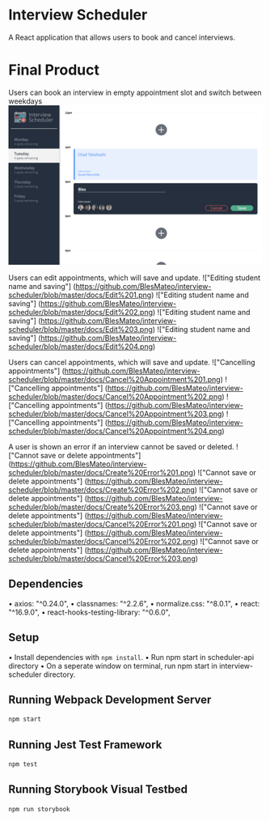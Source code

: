 # Interview Scheduler

A React application that allows users to book and cancel interviews.

# Final Product

Users can book an interview in empty appointment slot and switch between weekdays
!["Booking and Switching Interviews"](https://github.com/BlesMateo/interview-scheduler/blob/master/docs/Create%20and%20Switch%201.png)

Users can edit appointments, which will save and update.
!["Editing student name and saving"]
(https://github.com/BlesMateo/interview-scheduler/blob/master/docs/Edit%201.png)
!["Editing student name and saving"]
(https://github.com/BlesMateo/interview-scheduler/blob/master/docs/Edit%202.png)
!["Editing student name and saving"]
(https://github.com/BlesMateo/interview-scheduler/blob/master/docs/Edit%203.png)
!["Editing student name and saving"]
(https://github.com/BlesMateo/interview-scheduler/blob/master/docs/Edit%204.png)

Users can cancel appointments, which will save and update.
!["Cancelling appointments"]
(https://github.com/BlesMateo/interview-scheduler/blob/master/docs/Cancel%20Appointment%201.png)
!["Cancelling appointments"]
(https://github.com/BlesMateo/interview-scheduler/blob/master/docs/Cancel%20Appointment%202.png)
!["Cancelling appointments"]
(https://github.com/BlesMateo/interview-scheduler/blob/master/docs/Cancel%20Appointment%203.png)
!["Cancelling appointments"]
(https://github.com/BlesMateo/interview-scheduler/blob/master/docs/Cancel%20Appointment%204.png)

A user is shown an error if an interview cannot be saved or deleted.
!["Cannot save or delete appointments"]
(https://github.com/BlesMateo/interview-scheduler/blob/master/docs/Create%20Error%201.png)
!["Cannot save or delete appointments"]
(https://github.com/BlesMateo/interview-scheduler/blob/master/docs/Create%20Error%202.png)
!["Cannot save or delete appointments"]
(https://github.com/BlesMateo/interview-scheduler/blob/master/docs/Create%20Error%203.png)
!["Cannot save or delete appointments"]
(https://github.com/BlesMateo/interview-scheduler/blob/master/docs/Cancel%20Error%201.png)
!["Cannot save or delete appointments"]
(https://github.com/BlesMateo/interview-scheduler/blob/master/docs/Cancel%20Error%202.png)
!["Cannot save or delete appointments"]
(https://github.com/BlesMateo/interview-scheduler/blob/master/docs/Cancel%20Error%203.png)

## Dependencies

• axios: "^0.24.0",
• classnames: "^2.2.6",
• normalize.css: "^8.0.1",
• react: "^16.9.0",
• react-hooks-testing-library: "^0.6.0",

## Setup

• Install dependencies with `npm install`.
• Run npm start in scheduler-api directory
• On a seperate window on terminal, run npm start in interview-scheduler directory.

## Running Webpack Development Server

```sh
npm start
```

## Running Jest Test Framework

```sh
npm test
```

## Running Storybook Visual Testbed

```sh
npm run storybook
```
